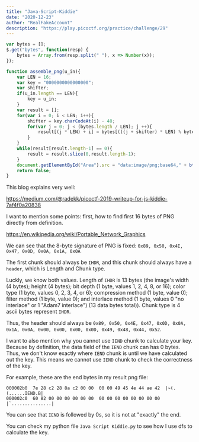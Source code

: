 ```yaml
---
title: "Java-Script-Kiddie"
date: "2020-12-23"
author: "RealFakeAccount"
description: "https://play.picoctf.org/practice/challenge/29"
---
```

```js
var bytes = [];
$.get("bytes", function(resp) {
    bytes = Array.from(resp.split(" "), x => Number(x));
});

function assemble_png(u_in){
    var LEN = 16;
    var key = "0000000000000000";
    var shifter;
    if(u_in.length == LEN){
        key = u_in;
    }
    var result = [];
    for(var i = 0; i < LEN; i++){
        shifter = key.charCodeAt(i) - 48;
        for(var j = 0; j < (bytes.length / LEN); j ++){
            result[(j * LEN) + i] = bytes[(((j + shifter) * LEN) % bytes.length) + i]
        }
    }
    while(result[result.length-1] == 0){
        result = result.slice(0,result.length-1);
    }
    document.getElementById("Area").src = "data:image/png;base64," + btoa(String.fromCharCode.apply(null, new Uint8Array(result)));
    return false;
}
```

This blog explains very well:

<https://medium.com/@radekk/picoctf-2019-writeup-for-js-kiddie-7af4f0a20838>


I want to mention some points: first, how to find first 16 bytes of PNG directly from definition.

<https://en.wikipedia.org/wiki/Portable_Network_Graphics>

We can see that the 8-byte signature of PNG is fixed: `0x89, 0x50, 0x4E, 0x47, 0x0D, 0x0A, 0x1A, 0x0A` 

The first chunk should always be `IHDR`, and this chunk should always have a `header`, which is Length and Chunk type. 

Luckly, we know both values. Length of `IHDR` is 13 bytes (the image's width (4 bytes); height (4 bytes); bit depth (1 byte, values 1, 2, 4, 8, or 16); color type (1 byte, values 0, 2, 3, 4, or 6); compression method (1 byte, value 0); filter method (1 byte, value 0); and interlace method (1 byte, values 0 "no interlace" or 1 "Adam7 interlace") (13 data bytes total)). Chunk type is 4 ascii bytes represent `IHDR`.

Thus, the header should always be `0x89, 0x50, 0x4E, 0x47, 0x0D, 0x0A, 0x1A, 0x0A, 0x00, 0x00, 0x00, 0x0D, 0x49, 0x48, 0x44, 0x52`.

I want to also mention why you cannot use `IEND` chunk to calculate your key. Because by definition, the data field of the `IEND` chunk can has 0 bytes. Thus, we don't know exactly where `IEND` chunk is until we have calculated out the key. This means we cannot use `IEND` chunk to check the correctness of the key.

For example, these are the end bytes in my result png file:

```
000002b0  7e 28 c2 28 8a c2 00 00  00 00 49 45 4e 44 ae 42  |~(.(......IEND.B|
000002c0  60 82 00 00 00 00 00 00  00 00 00 00 00 00 00 00  |`...............|
```

You can see that `IEND` is followed by 0s, so it is not at "exactly" the end.

You can check my python file `Java Script Kiddie.py` to see how I use dfs to calculate the key.